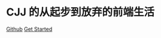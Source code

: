 # CJJ 的从起步到放弃的前端生活

<a href="https://github.com/ConstJustice/docsify-website-sample">Github</a>
<a href="#README">Get Started</a>
